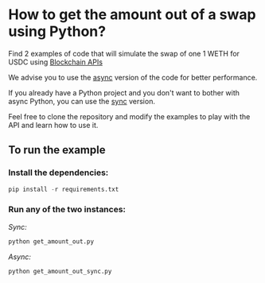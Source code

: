 # How to get the amount out of a swap using Python?

Find 2 examples of code that will simulate the swap of one 1 WETH for USDC using
[Blockchain APIs](https://www.blockchainapis.io)

We advise you to use the [async](get_amount_out.py) version of the code for
better performance.

If you already have a Python project and you don't want to bother with
async Python, you can use the [sync](get_amount_out_sync.py) version.

Feel free to clone the repository and modify the examples to play with the API and
learn how to use it.

## To run the example

### Install the dependencies:

```python
pip install -r requirements.txt
```

### Run any of the two instances:

_Sync:_
```bash
python get_amount_out.py
```

_Async:_
```bash
python get_amount_out_sync.py
```
